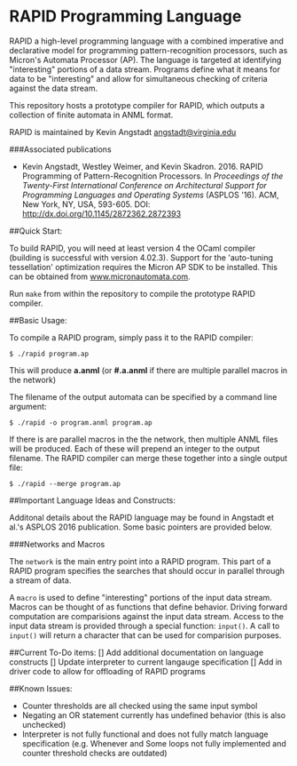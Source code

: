 RAPID Programming Language
==========================

RAPID a high-level programming language with a combined imperative and
declarative model for programming pattern-recognition processors, such as
Micron's Automata Processor (AP). The language is targeted at identifying
"interesting" portions of a data stream. Programs define what it means for data
to be "interesting" and allow for simultaneous checking of criteria against the
data stream.

This repository hosts a prototype compiler for RAPID, which outputs a collection
of finite automata in ANML format.

RAPID is maintained by Kevin Angstadt angstadt@virginia.edu

###Associated publications

* Kevin Angstadt, Westley Weimer, and Kevin Skadron. 2016. RAPID
  Programming of Pattern-Recognition Processors. In _Proceedings of the
  Twenty-First International Conference on Architectural Support for Programming
  Languages and Operating Systems_ (ASPLOS '16). ACM, New York, NY, USA, 593-605.
  DOI: http://dx.doi.org/10.1145/2872362.2872393

##Quick Start:

To build RAPID, you will need at least version 4 the OCaml compiler (building is
successful with version 4.02.3). Support for the 'auto-tuning tessellation'
optimization requires the Micron AP SDK to be installed. This can be obtained
from www.micronautomata.com.

Run `make` from within the repository to compile the prototype RAPID compiler.

##Basic Usage:

To compile a RAPID program, simply pass it to the RAPID compiler:

    $ ./rapid program.ap
    
This will produce **a.anml** (or **#.a.anml** if there are multiple parallel
macros in the network)

The filename of the output automata can be specified by a command line argument:

    $ ./rapid -o program.anml program.ap
    
If there is are parallel macros in the the network, then multiple ANML files
will be produced. Each of these will prepend an integer to the output filename.
The RAPID compiler can merge these together into a single output file:

    $ ./rapid --merge program.ap

##Important Language Ideas and Constructs:

Additonal details about the RAPID language may be found in Angstadt et al.'s
ASPLOS 2016 publication.  Some basic pointers are provided below.

###Networks and Macros

The `network` is the main entry point into a RAPID program. This part of a RAPID
program specifies the searches that should occur in parallel through a stream of
data.

A `macro` is used to define "interesting" portions of the input data stream.
Macros can be thought of as functions that define behavior. Driving forward
computation are comparisions against the input data stream. Access to the input
data stream is provided through a special function: `input()`. A call to
`input()` will return a character that can be used for comparision purposes.

##Current To-Do items:
[] Add additional documentation on language constructs
[] Update interpreter to current langauge specification
[] Add in driver code to allow for offloading of RAPID programs

##Known Issues:

* Counter thresholds are all checked using the same input symbol
* Negating an OR statement currently has undefined behavior (this is also unchecked)
* Interpreter is not fully functional and does not fully match language
  specification (e.g. Whenever and Some loops not fully implemented and counter
  threshold checks are outdated)